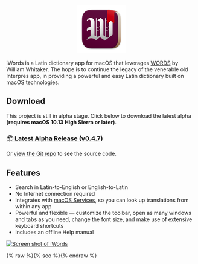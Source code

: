 <script async defer data-website-id="6cec7f4f-35d5-4b4b-8053-9f9ce2fd8a43" src="http://45.33.79.83:3000/umami.js"></script>

<center>
  <img width="128" 
       alt="iWords application icon" 
       src="Icon-128@2x.png">
</center>

iWords is a Latin dictionary app for macOS that leverages 
[WORDS](https://mk270.github.io/whitakers-words/) by William Whitaker. The hope is to continue the legacy of the 
venerable old Interpres app, in providing a powerful and easy
Latin dictionary built on macOS technologies.

## Download

This project is still in alpha stage. Click below to download the latest alpha **(requires macOS 10.13 High Sierra or later)**.

### [📦 Latest Alpha Release (v0.4.7)](https://github.com/dweiner13/iwords/releases/download/v0.4.7/iWords.zip)

Or [view the Git repo](https://github.com/dweiner13/iwords) to see the source code.

## Features

- Search in Latin-to-English or English-to-Latin
- No Internet connection required
- Integrates with [macOS Services](https://support.apple.com/guide/mac-help/use-services-in-apps-mchlp1012/mac), so you can look up translations from within any app
- Powerful and flexible — customize the toolbar, open as many windows and tabs as you need, change the font size, and make use of extensive keyboard shortcuts
- Includes an offline Help manual
 
<a href="https://user-images.githubusercontent.com/2500910/114791452-95bdf500-9d54-11eb-9737-732701851621.png">
  <img width="540" 
       alt="Screen shot of iWords" 
       src="https://user-images.githubusercontent.com/2500910/114791400-7f179e00-9d54-11eb-89ef-12ad462cff73.png">
</a>

{% raw %}{% seo %}{% endraw %}
